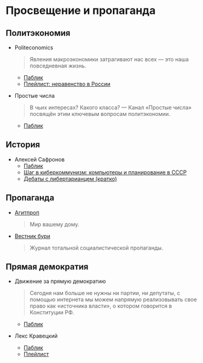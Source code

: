# Просвещение и пропаганда


## Политэкономия
* Politeconomics
    > Явления макроэкономики затрагивают нас всех — это наша повседневная жизнь.
    * [Паблик]((https://vk.com/daniel_ever))
    * [Плейлист: неравенство в России](https://youtube.com/playlist?list=PLrOzHIqk_zFDETdS5UV1d9BSZasDSvEn_)


* Простые числа
    > В чьих интересах? Какого класса? — Канал «Простые числа» посвящён этим ключевым вопросам политэкономии.
    * [Паблик](https://vk.com/prostye_chisla)


## История
* Алексей Сафронов
    * [Паблик](https://vk.com/id32200)
    * [Шаг в киберкоммунизм: компьютеры и планирование в СССР](https://www.youtube.com/watch?v=MtgXRgHJoTM)
    * [Дебаты с либертарианцем (кратко)](https://www.youtube.com/watch?v=LMIqwOm5bi4)


## Пропаганда
* [Агитпроп](https://agitblog.ru/)
    > Мир вашему дому.

* [Вестник бури](http://vestnikburi.com/)
    > Журнал тотальной социалистической пропаганды.


## Прямая демократия
* Движение за прямую демократию
    > Сегодня нам больше не нужны ни партии, ни депутаты, с помощью интернета мы можем напрямую реализовывать свое право как «источника власти», о котором говорится в Конституции РФ.
    * [Паблик](https://vk.com/ppd.komi)

* Лекс Кравецкий
    * [Паблик](https://vk.com/lex_kravetski)
    * [Плейлист](https://www.youtube.com/playlist?list=PLkitAWWhaFc4a0ieZFBHUQHgOdHtwAYnV)
